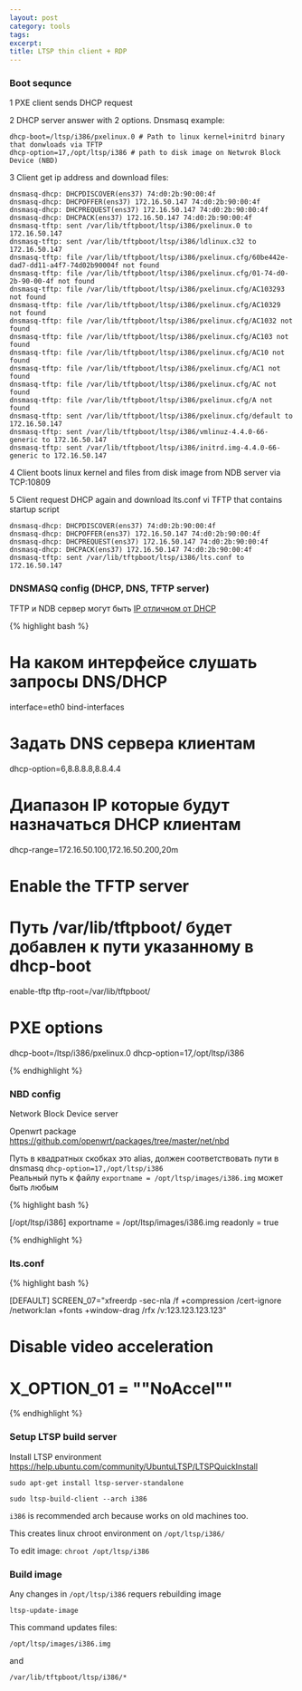 ```yaml
---
layout: post
category: tools
tags: 
excerpt: 
title: LTSP thin client + RDP
---
```


### Boot sequnce

1 PXE client sends DHCP request  

2 DHCP server answer with 2 options. Dnsmasq example:  

<pre><code>dhcp-boot=/ltsp/i386/pxelinux.0 # Path to linux kernel+initrd binary that donwloads via TFTP
dhcp-option=17,/opt/ltsp/i386 # path to disk image on Netwrok Block Device (NBD)</code></pre>  

3 Client get ip address and download files:  

<pre><code>dnsmasq-dhcp: DHCPDISCOVER(ens37) 74:d0:2b:90:00:4f 
dnsmasq-dhcp: DHCPOFFER(ens37) 172.16.50.147 74:d0:2b:90:00:4f 
dnsmasq-dhcp: DHCPREQUEST(ens37) 172.16.50.147 74:d0:2b:90:00:4f 
dnsmasq-dhcp: DHCPACK(ens37) 172.16.50.147 74:d0:2b:90:00:4f 
dnsmasq-tftp: sent /var/lib/tftpboot/ltsp/i386/pxelinux.0 to 172.16.50.147
dnsmasq-tftp: sent /var/lib/tftpboot/ltsp/i386/ldlinux.c32 to 172.16.50.147
dnsmasq-tftp: file /var/lib/tftpboot/ltsp/i386/pxelinux.cfg/60be442e-dad7-dd11-a4f7-74d02b90004f not found
dnsmasq-tftp: file /var/lib/tftpboot/ltsp/i386/pxelinux.cfg/01-74-d0-2b-90-00-4f not found
dnsmasq-tftp: file /var/lib/tftpboot/ltsp/i386/pxelinux.cfg/AC103293 not found
dnsmasq-tftp: file /var/lib/tftpboot/ltsp/i386/pxelinux.cfg/AC10329 not found
dnsmasq-tftp: file /var/lib/tftpboot/ltsp/i386/pxelinux.cfg/AC1032 not found
dnsmasq-tftp: file /var/lib/tftpboot/ltsp/i386/pxelinux.cfg/AC103 not found
dnsmasq-tftp: file /var/lib/tftpboot/ltsp/i386/pxelinux.cfg/AC10 not found
dnsmasq-tftp: file /var/lib/tftpboot/ltsp/i386/pxelinux.cfg/AC1 not found
dnsmasq-tftp: file /var/lib/tftpboot/ltsp/i386/pxelinux.cfg/AC not found
dnsmasq-tftp: file /var/lib/tftpboot/ltsp/i386/pxelinux.cfg/A not found
dnsmasq-tftp: sent /var/lib/tftpboot/ltsp/i386/pxelinux.cfg/default to 172.16.50.147
dnsmasq-tftp: sent /var/lib/tftpboot/ltsp/i386/vmlinuz-4.4.0-66-generic to 172.16.50.147
dnsmasq-tftp: sent /var/lib/tftpboot/ltsp/i386/initrd.img-4.4.0-66-generic to 172.16.50.147</code></pre>  

4 Client boots linux kernel and files from disk image from NDB server via TCP:10809  

5 Client request DHCP again and download lts.conf vi TFTP that contains startup script  

<pre><code>dnsmasq-dhcp: DHCPDISCOVER(ens37) 74:d0:2b:90:00:4f 
dnsmasq-dhcp: DHCPOFFER(ens37) 172.16.50.147 74:d0:2b:90:00:4f 
dnsmasq-dhcp: DHCPREQUEST(ens37) 172.16.50.147 74:d0:2b:90:00:4f 
dnsmasq-dhcp: DHCPACK(ens37) 172.16.50.147 74:d0:2b:90:00:4f 
dnsmasq-tftp: sent /var/lib/tftpboot/ltsp/i386/lts.conf to 172.16.50.147</code></pre>  



### DNSMASQ config (DHCP, DNS, TFTP server)

TFTP и NDB сервер могут быть [IP отличном от DHCP](https://hub.zhovner.com/tools/dnsmasq/)

{% highlight bash %}

# На каком интерфейсе слушать запросы DNS/DHCP
interface=eth0
bind-interfaces

# Задать DNS сервера клиентам
dhcp-option=6,8.8.8.8,8.8.4.4

# Диапазон IP которые будут назначаться DHCP клиентам 
dhcp-range=172.16.50.100,172.16.50.200,20m

# Enable the TFTP server
# Путь /var/lib/tftpboot/ будет добавлен к пути указанному в dhcp-boot
enable-tftp
tftp-root=/var/lib/tftpboot/ 

# PXE options
dhcp-boot=/ltsp/i386/pxelinux.0
dhcp-option=17,/opt/ltsp/i386


{% endhighlight %}

### NBD config

Network Block Device server  

Openwrt package https://github.com/openwrt/packages/tree/master/net/nbd  

Путь в квадратных скобках это alias, должен соответствовать пути в dnsmasq `dhcp-option=17,/opt/ltsp/i386`  
Реальный путь к файлу `exportname = /opt/ltsp/images/i386.img` может быть любым  

{% highlight bash %}

[/opt/ltsp/i386]
exportname = /opt/ltsp/images/i386.img
readonly = true

{% endhighlight %}


### lts.conf

{% highlight bash %}

[DEFAULT]
SCREEN_07="xfreerdp -sec-nla /f +compression /cert-ignore /network:lan +fonts +window-drag /rfx  /v:123.123.123.123"


# Disable video acceleration
# X_OPTION_01 = "\"NoAccel\""


{% endhighlight %}



### Setup LTSP build server

Install LTSP environment https://help.ubuntu.com/community/UbuntuLTSP/LTSPQuickInstall  

`sudo apt-get install ltsp-server-standalone`  

`sudo ltsp-build-client --arch i386`   

`i386` is recommended arch because works on old machines too.  

This creates linux chroot environment on `/opt/ltsp/i386/`  

To edit image: `chroot /opt/ltsp/i386`  


### Build image 

Any changes in `/opt/ltsp/i386` requers rebuilding image  

`ltsp-update-image`

This command updates files:

`/opt/ltsp/images/i386.img`

and  

`/var/lib/tftpboot/ltsp/i386/*`






